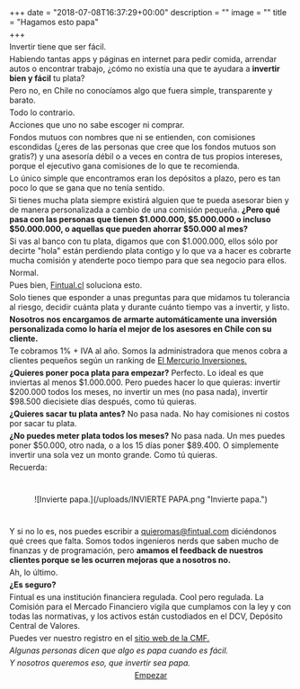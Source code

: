 +++
date = "2018-07-08T16:37:29+00:00"
description = ""
image = ""
title = "Hagamos esto papa"

+++
<style>
  p{
  margin:5px 0px;}
  .image-wrapper{
    width: 100%;
    text-align: center;
    margin: 40px 0px;}
  .image-wrapper img{
    width: 80%;
  }
</style>
Invertir tiene que ser fácil.

Habiendo tantas apps y páginas en internet para pedir comida, arrendar autos o encontrar trabajo, ¿cómo no existía una que te ayudara a **invertir** **bien y fácil** tu plata?

Pero no, en Chile no conocíamos algo que fuera simple, transparente y barato.

Todo lo contrario.

Acciones que uno no sabe escoger ni comprar.

Fondos mutuos con nombres que ni se entienden, con comisiones escondidas (¿eres de las personas que cree que los fondos mutuos son gratis?) y una asesoría débil o a veces en contra de tus propios intereses, porque el ejecutivo gana comisiones de lo que te recomienda.

Lo único simple que encontramos eran los depósitos a plazo, pero es tan poco lo que se gana que no tenía sentido.

Si tienes mucha plata siempre existirá alguien que te pueda asesorar bien y de manera personalizada a cambio de una comisión pequeña. **¿Pero qué pasa con las personas que tienen $1.000.000, $5.000.000 o incluso $50.000.000, o aquellas que pueden ahorrar $50.000 al mes?**

Si vas al banco con tu plata, digamos que con $1.000.000, ellos sólo por decirte "hola" están perdiendo plata contigo y lo que va a hacer es cobrarte mucha comisión y atenderte poco tiempo para que sea negocio para ellos.

Normal.

Pues bien, [Fintual.cl](https://fintual.cl/?utm_source=edu.fintual.cl&utm_medium=referral&utm_campaign=awareness&utm_content=hagamos+esto+papa-112#empezar "Empecemos") soluciona esto.

Solo tienes que esponder a unas preguntas para que midamos tu tolerancia al riesgo, decidir cuánta plata y durante cuánto tiempo vas a invertir, y listo.

**Nosotros nos encargamos de armarte automáticamente una inversión personalizada como lo haría el mejor de los asesores en Chile con su cliente.**

Te cobramos 1% + IVA al año. Somos la administradora que menos cobra a clientes pequeños según un ranking de [El Mercurio Inversiones.](http://www.elmercurio.com/Inversiones/Noticias/Analisis/2018/05/23/Rankig-Las-AGF-mas-caras-y-mas-baratas-de-abril.aspx)

**¿Quieres poner poca plata para empezar?** Perfecto. Lo ideal es que inviertas al menos $1.000.000. Pero puedes hacer lo que quieras: invertir $200.000 todos los meses, no invertir un mes (no pasa nada), invertir $98.500 diecisiete días después, como tú quieras.

**¿Quieres sacar tu plata antes?** No pasa nada. No hay comisiones ni costos por sacar tu plata.

**¿No puedes meter plata todos los meses?** No pasa nada. Un mes puedes poner $50.000, otro nada, o a los 15 días poner $89.400. O simplemente invertir una sola vez un monto grande. Como tú quieras.

Recuerda:
<div class="image-wrapper">
![Invierte papa.](/uploads/INVIERTE PAPA.png "Invierte papa.")
</div>

Y si no lo es, nos puedes escribir a quieromas@fintual.com diciéndonos qué crees que falta. Somos todos ingenieros nerds que saben mucho de finanzas y de programación, pero **amamos el feedback de nuestros clientes porque se les ocurren mejoras que a nosotros no.**

Ah, lo último.

**¿Es seguro?**

Fintual es una institución financiera regulada. Cool pero regulada. La Comisión para el Mercado Financiero vigila que cumplamos con la ley y con todas las normativas, y los activos están custodiados en el DCV, Depósito Central de Valores.

Puedes ver nuestro registro en el [sitio web de la CMF.](http://www.cmfchile.cl/institucional/mercados/entidad.php?auth=&send=&mercado=V&rut=76810627&grupo=&tipoentidad=RGAGF&vig=VI&row=AAAwy2ACTAAAB4AAAP&control=svs&pestania=1)

_Algunas personas dicen que algo es papa cuando es fácil._

_Y nosotros queremos eso, que invertir sea papa._
<p style="text-align:center">
<a class="simulator-page__button btn btn--secondary" href="https://fintual.cl/?utm_source=edu.fintual.cl&utm_medium=referral&utm_campaign=awareness&utm_content=hagamos+esto+papa-112#empezar">Empezar</a></p>